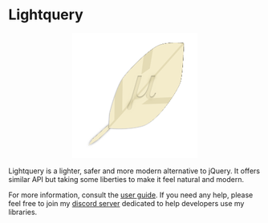 # Lightquery

<center><img src="./logo/logo.png" alt="Lightquery logo" style="max-width: 250px;"/></center>

Lightquery is a lighter, safer and more modern alternative to jQuery. It offers similar API but taking
some liberties to make it feel natural and modern.

For more information, consult the [user guide](https://voltra.github.io/lightquery). If you need any help,
please feel free to join my [discord server](https://discord.gg/JtWAjbw) dedicated to help developers use my libraries.
